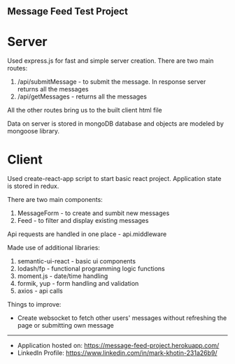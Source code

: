 ## Message Feed Test Project

# Server

Used express.js for fast and simple server creation.
There are two main routes:
1) /api/submitMessage - to submit the message. In response server returns all the messages
2) /api/getMessages - returns all the messages

All the other routes bring us to the built client html file

Data on server is stored in mongoDB database and objects are modeled by mongoose library.

# Client

Used create-react-app script to start basic react project. 
Application state is stored in redux.

There are two main components:
1) MessageForm - to create and sumbit new messages
2) Feed - to filter and display existing messages

Api requests are handled in one place - api.middleware

Made use of additional libraries:

1) semantic-ui-react - basic ui components
2) lodash/fp - functional programming logic functions
3) moment.js - date/time handling
4) formik, yup - form handling and validation
5) axios - api calls

Things to improve:
 - Create websocket to fetch other users' messages without refreshing the page or submitting own message
________________________________________________________________________________________________________ 
- Application hosted on: https://message-feed-project.herokuapp.com/
- LinkedIn Profile: https://www.linkedin.com/in/mark-khotin-231a26b9/
